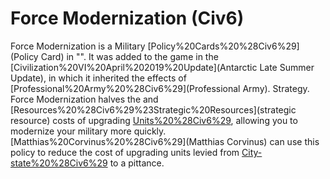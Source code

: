 # Force Modernization (Civ6)

Force Modernization is a Military [Policy%20Cards%20%28Civ6%29](Policy Card) in "". It was added to the game in the [Civilization%20VI%20April%202019%20Update](Antarctic Late Summer Update), in which it inherited the effects of [Professional%20Army%20%28Civ6%29](Professional Army).
Strategy.
Force Modernization halves the and [Resources%20%28Civ6%29%23Strategic%20Resources](strategic resource) costs of upgrading [Units%20%28Civ6%29](units), allowing you to modernize your military more quickly. [Matthias%20Corvinus%20%28Civ6%29](Matthias Corvinus) can use this policy to reduce the cost of upgrading units levied from [City-state%20%28Civ6%29](city-states) to a pittance.